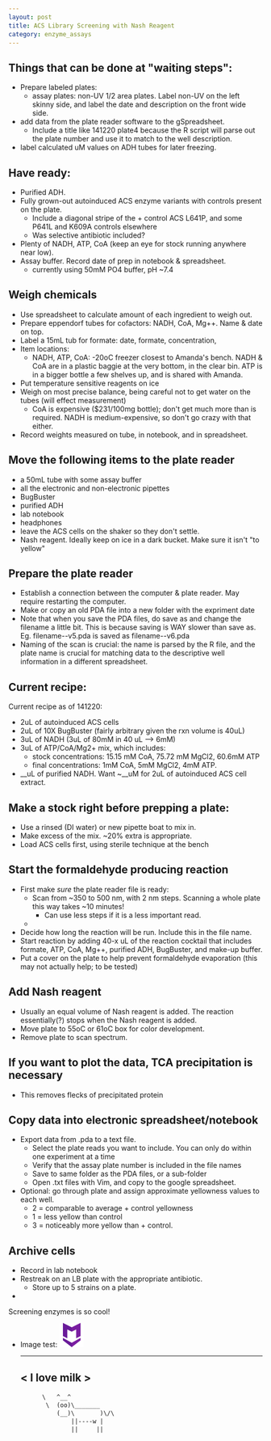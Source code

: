 ```yaml
---
layout: post
title: ACS Library Screening with Nash Reagent
category: enzyme_assays
---
```


## Things that can be done at "waiting steps":
* Prepare labeled plates:
  * assay plates: non-UV 1/2 area plates.  Label non-UV on the left skinny side, and label the date and description on the front wide side.
* add data from the plate reader software to the gSpreadsheet.  
  * Include a title like 141220 plate4 because the R script will parse out the plate number and use it to match to the well description. 
* label calculated uM values on ADH tubes for later freezing.  

## Have ready:
* Purified ADH.  
* Fully grown-out autoinduced ACS enzyme variants with controls present on the plate.
  * Include a diagonal stripe of the + control ACS L641P, and some P641L and K609A controls elsewhere 
  * Was selective antibiotic included? 
* Plenty of NADH, ATP, CoA (keep an eye for stock running anywhere near low).
* Assay buffer.  Record date of prep in notebook & spreadsheet.
  * currently using 50mM PO4 buffer, pH ~7.4 

## Weigh chemicals
* Use spreadsheet to calculate amount of each ingredient to weigh out.
* Prepare eppendorf tubes for cofactors: NADH, CoA, Mg++.  Name & date on top.  
* Label a 15mL tub for formate: date, formate, concentration, 
* Item locations:
  * NADH, ATP, CoA: -20oC freezer closest to Amanda's bench.  NADH & CoA are in a plastic baggie at the very bottom, in the clear bin.  ATP is in a bigger bottle a few shelves up, and is shared with Amanda. 
* Put temperature sensitive reagents on ice
* Weigh on most precise balance, being careful not to get water on the tubes (will effect measurement)
  * CoA is expensive ($231/100mg bottle); don't get much more than is required. NADH is medium-expensive, so don't go crazy with that either. 
* Record weights measured on tube, in notebook, and in spreadsheet.  

## Move the following items to the plate reader
* a 50mL tube with some assay buffer 
* all the electronic and non-electronic pipettes
* BugBuster
* purified ADH
* lab notebook
* headphones
* leave the ACS cells on the shaker so they don't settle.
* Nash reagent.  Ideally keep on ice in a dark bucket.  Make sure it isn't "to yellow"

## Prepare the plate reader
* Establish a connection between the computer & plate reader.  May require restarting the computer. 
* Make or copy an old PDA file into a new folder with the expriment date
* Note that when you save the PDA files, do save as and change the filename a little bit.  This is because saving is WAY slower than save as.  Eg.  filename--v5.pda is saved as filename--v6.pda
* Naming of the scan is crucial: the name is parsed by the R file, and the plate name is crucial for matching data to the descriptive well information in a different spreadsheet.  

## Current recipe:
Current recipe as of 141220:
* 2uL of autoinduced ACS cells
* 2uL of 10X BugBuster (fairly arbitrary given the rxn volume is 40uL)
* 3uL of NADH (3uL of 80mM in 40 uL --> 6mM)
* 3uL of ATP/CoA/Mg2+ mix, which includes:
  * stock concentrations: 15.15 mM CoA, 75.72 mM MgCl2, 60.6mM ATP
  * final concentrations: 1mM CoA, 5mM MgCl2, 4mM ATP.  
* __uL of purified NADH.  Want ~__uM for 2uL of autoinduced ACS cell extract. 

## Make a stock right before prepping a plate:
* Use a rinsed (DI water) or new pipette boat to mix in.  
* Make excess of the mix.  ~20% extra is appropriate.
* Load ACS cells first, using sterile technique at the bench

## Start the formaldehyde producing reaction
* First make *sure* the plate reader file is ready: 
  * Scan from ~350 to 500 nm, with 2 nm steps.  Scanning a whole plate this way takes ~10 minutes!
    * Can use less steps if it is a less important read. 
  * 
* Decide how long the reaction will be run.  Include this in the file name. 
* Start reaction by adding 40-x uL of the reaction cocktail that includes formate, ATP, CoA, Mg++, purified ADH, BugBuster, and make-up buffer. 
* Put a cover on the plate to help prevent formaldehyde evaporation (this may not actually help; to be tested)

## Add Nash reagent 
* Usually an equal volume of Nash reagent is added.  The reaction essentially(?) stops when the Nash reagent is added.  
* Move plate to 55oC or 61oC box for color development. 
* Remove plate to scan spectrum.

## If you want to plot the data, TCA precipitation is necessary
* This removes flecks of precipitated protein

## Copy data into electronic spreadsheet/notebook
* Export data from .pda to a text file. 
  * Select the plate reads you want to include.  You can only do within one experiment at a time
  * Verify that the assay plate number is included in the file names
  * Save to same folder as the PDA files, or a sub-folder
  * Open .txt files with Vim, and copy to the google spreadsheet. 
* Optional: go through plate and assign approximate yellowness values to each well.
  * 2 = comparable to average + control yellowness
  * 1 = less yellow than control
  * 3 = noticeably more yellow than + control. 


## Archive cells
* Record in lab notebook
* Restreak on an LB plate with the appropriate antibiotic.  
  * Store up to 5 strains on a plate. 
* 


<div class="message">
Screening enzymes is so cool!
</div>

* Image test:
![alt text](https://github.com/adam-p/markdown-here/raw/master/src/common/images/icon48.png "Logo Title Text 1")


     _____________
    < I love milk >
     -------------
            \   ^__^
             \  (oo)\_______
                (__)\       )\/\
                    ||----w |
                    ||     ||


